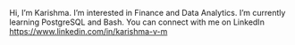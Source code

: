 Hi, I’m Karishma. I’m interested in Finance and Data Analytics. I’m currently learning PostgreSQL and Bash.
You can connect with me on LinkedIn https://www.linkedin.com/in/karishma-v-m

<!---
Kari-VM/Kari-VM is a ✨ special ✨ repository because its `README.md` (this file) appears on your GitHub profile.
You can click the Preview link to take a look at your changes.
--->
